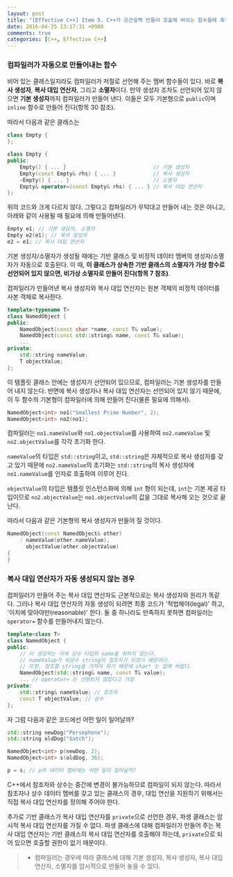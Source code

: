 ```yaml
---
layout: post
title: "[Effective C++] Item 5. C++가 은근슬쩍 만들어 호출해 버리는 함수들에 촉각을 세우자"
date: 2016-04-25 13:17:31 +0900
comments: true
categories: [C++, Effective C++]
---
```

### 컴파일러가 자동으로 만들어내는 함수

비어 있는 클래스일지라도 컴파일러가 저절로 선언해 주는 멤버 함수들이 있다. 바로 **복사 생성자**, **복사 대입 연산자**, 그리고 **소멸자**이다. 만약 생성자 조차도 선언되어 있지 않으면 **기본 생성자**까지 컴파일러가 만들어 낸다. 이들은 모두 기본형으로 `public`이며 `inline` 함수로 만들어 진다(항목 30 참조).

따라서 다음과 같은 클래스는

```cpp
class Empty {
};
```

```cpp
class Empty {
public:
    Empty() { ... }                            // 기본 생성자
    Empty(const Empty& rhs) { ... }            // 복사 생성자
    ~Empty() { ... }                           // 소멸자
    Empty& operator=(const Empty& rhs) { ... } // 복사 대입 연산자
};
```

위의 코드와 크게 다르지 않다. 그렇다고 컴파일러가 무턱대고 만들어 내는 것은 아니고, 아래와 같이 사용될 때 필요에 의해 만들어낸다.

```cpp
Empty e1; // 기본 생성자, 소멸자
Empty e2(e1); // 복사 생성자
e2 = e1; // 복사 대입 연산자
```

기본 생성자/소멸자가 생성될 때에는 기반 클래스 및 비정적 데이터 멤버의 생성자/소멸자가 자동으로 호출된다. 이 때, **이 클래스가 상속한 기반 클래스의 소멸자가 가상 함수로 선언되어 있지 않으면, 비가상 소멸자로 만들어 진다(항목 7 참조)**.

컴파일러가 만들어낸 복사 생성자와 복사 대입 연산자는 원본 객체의 비정적 데이터를 사본 객체로 복사한다.

```cpp
template<typename T>
class NamedObject {
public:
    NamedObject(const char *name, const T& value);
    NamedObject(const std::string& name, const T& value);
    ...
private:
    std::string nameValue;
    T objectValue;
};
```

이 템플릿 클래스 안에는 생성자가 선언되어 있으므로, 컴파일러는 기본 생성자를 만들어 내지 않는다. 반면에 복사 생성자나 복사 대입 연산자는 선언되어 있지 않기 때문에, 이 두 함수의 기본형이 컴파일러에 의해 만들어 진다(물론 필요에 의해서).

```cpp
NamedObject<int> no1("Smallest Prime Number", 2);
NamedObject<int> no2(no1);
```

컴파일러는 `no1.nameValue`와 `no1.objectValue`를 사용하여 `no2.nameValue` 및 `no2.objectValue`를 각각 초기화 한다.

`nameValue`의 타입은 `std::string`이고, `std::string`은 자체적으로 복사 생성자를 갖고 있기 때문에 `no2.nameValue`의 초기화는 `std::string`의 복사 생성자에 `no1.nameValue`를 인자로 호출하여 이루어 진다.

`objectValue`의 타입은 템플릿 인스턴스화에 의해 `int` 형이 되는데, `int`는 기본 제공 타입이므로 `no2.objectValue`는 `no1.objectValue`의 값을 그대로 복사해 오는 것으로 끝난다.

따라서 다음과 같은 기본형의 복사 생성자가 만들어 질 것이다.

```cpp
NamedObject(const NamedObject& other)
    : nameValue(other.nameValue),
      objectValue(other.objectValue)
{
}
```

### 복사 대입 연산자가 자동 생성되지 않는 경우

컴파일러가 만들어 주는 복사 대입 연산자도 근본적으로는 복사 생성자와 원리가 똑같다. 그러나 복사 대입 연산자의 자동 생성이 되려면 최종 코드가 '적법해야(legal)' 하고, '이치에 맞아야만(reasonable)' 한다. 둘 중 하나라도 만족하지 못하면 컴파일러는 `operator=` 함수를 만들어내지 않는다.

```cpp
template<class T>
class NamedObject {
public:
    // 이 생성자는 이제 상수 타입의 name을 취하지 않는다.
    // nameValue가 비상수 string의 참조자가 되었기 때문이다.
    // 또한, 참조할 string을 가져야 하기 때문에 char* 는 없애 버렸다.
    NamedObject(std::string& name, const T& value);
    ... // operator= 는 선언되지 않았다고 가정
private:
    std::string& nameValue; // 참조자
    const T objectValue; // 상수
};
```

자 그럼 다음과 같은 코드에선 어떤 일이 일어날까?

```cpp
std::string newDog("Persephone");
std::string oldDog("Satch");

NamedObject<int> p(newDog, 2);
NamedObject<int> s(oldDog, 36);

p = s; // p의 데이터 멤버에는 어떤 일이 일어날까?
```

C++에서 참조자와 상수는 중간에 변경이 불가능하므로 컴파일이 되지 않는다. 따라서 참조자나 상수 데이터 멤버를 갖고 있는 클래스의 경우, 대입 연산을 지원하기 위해서는 직접 복사 대입 연산자를 정의해 주어야 한다.

추가로 기반 클래스가 복사 대입 연산자를 `private`으로 선언한 경우, 파생 클래스는 암시적 복사 대입 연산자를 가질 수 없다. 파생 클래스에 대해 컴파일러가 만들어 주는 복사 대입 연산자는 기반 클래스의 복사 대입 연산자를 호출해야 하는데, `private`으로 되어 있으면 호출할 권한이 없기 때문이다.

> * 컴파일러는 경우에 따라 클래스에 대해 기본 생성자, 복사 생성자, 복사 대입 연산자, 소멸자를 암시적으로 만들어 놓을 수 있다.

